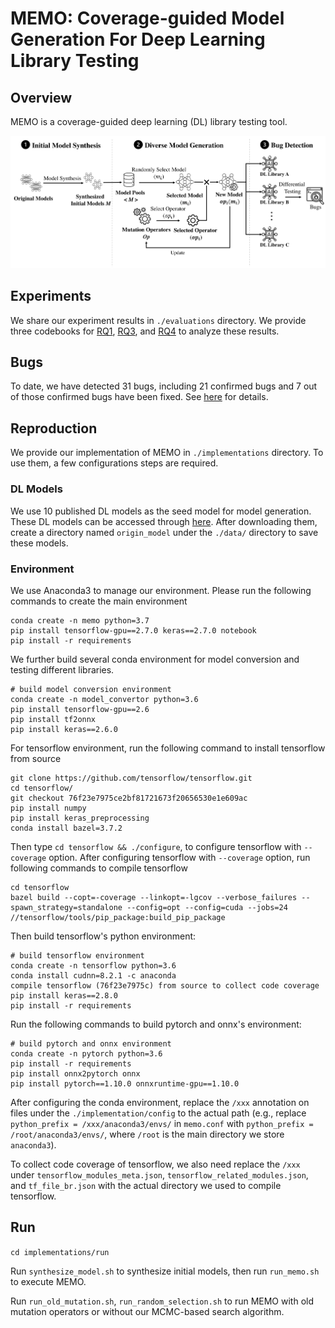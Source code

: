 # MEMO: Coverage-guided Model Generation For Deep Learning Library Testing

## Overview

MEMO is a coverage-guided deep learning (DL) library testing tool.

![image](./pics/methodology.png)

## Experiments

We share our experiment results in `./evaluations` directory. We provide three codebooks for [RQ1](./evaluations/RQ1.ipynb), [RQ3](./evaluations/RQ3_ModelSynthesis.ipynb), and [RQ4](./evaluations/RQ4-Ablation.ipynb) to analyze these results.

## Bugs

To date, we have detected 31 bugs, including 21 confirmed bugs and 7 out of those confirmed bugs have been fixed. See [here](./evaluations/bugs.csv) for details.

## Reproduction

We provide our implementation of MEMO in `./implementations` directory. To use them, a few configurations steps are required.

### DL Models

We use 10 published DL models as the seed model for model generation. These DL models can be accessed through [here](https://drive.google.com/drive/folders/1d6rk80UvqcRtc6voN3jaux3wTbmUAYaI?usp=sharing). After downloading them, create a directory named `origin_model`  under the  `./data/` directory to save these models.

### Environment

We use Anaconda3 to manage our environment. Please run the following commands to create the main environment

```
conda create -n memo python=3.7
pip install tensorflow-gpu==2.7.0 keras==2.7.0 notebook
pip install -r requirements
```

We further build several conda environment for model conversion and testing different libraries.

```
# build model conversion environment
conda create -n model_convertor python=3.6
pip install tensorflow-gpu==2.6
pip install tf2onnx
pip install keras==2.6.0
```

For tensorflow environment, run the following command to install tensorflow from source

```
git clone https://github.com/tensorflow/tensorflow.git
cd tensorflow/
git checkout 76f23e7975ce2bf81721673f20656530e1e609ac
pip install numpy
pip install keras_preprocessing
conda install bazel=3.7.2
```

Then type `cd tensorflow && ./configure`, to configure tensorflow with `--coverage` option. After configuring tensorflow with `--coverage` option, run following commands to compile tensorflow

```
cd tensorflow
bazel build --copt=-coverage --linkopt=-lgcov --verbose_failures --spawn_strategy=standalone --config=opt --config=cuda --jobs=24 //tensorflow/tools/pip_package:build_pip_package
```

Then build tensorflow's python environment:

```
# build tensorflow environment
conda create -n tensorflow python=3.6
conda install cudnn=8.2.1 -c anaconda
compile tensorflow (76f23e7975c) from source to collect code coverage
pip install keras==2.8.0
pip install -r requirements
```

Run the following commands to build pytorch and onnx's environment:
```
# build pytorch and onnx environment
conda create -n pytorch python=3.6
pip install -r requirements
pip install onnx2pytorch onnx
pip install pytorch==1.10.0 onnxruntime-gpu==1.10.0

```

After configuring the conda environment, replace the `/xxx` annotation on files under the `./implementation/config` to the actual path (e.g., replace `python_prefix = /xxx/anaconda3/envs/` in `memo.conf` with `python_prefix = /root/anaconda3/envs/`, where `/root` is the main directory we store `anaconda3`). 

To collect code coverage of tensorflow, we also need replace the `/xxx` under `tensorflow_modules_meta.json`, `tensorflow_related_modules.json`, and `tf_file_br.json` with the actual directory we used to compile tensorflow.

## Run

`cd implementations/run`

Run `synthesize_model.sh` to synthesize initial models, then run `run_memo.sh` to execute MEMO. 

Run `run_old_mutation.sh`, `run_random_selection.sh` to run MEMO with old mutation operators or without our MCMC-based search algorithm.



